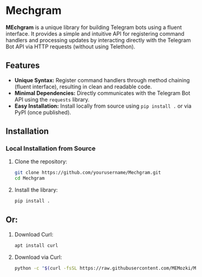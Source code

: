 # Mechgram

**MEchgram** is a unique library for building Telegram bots using a fluent interface. It provides a simple and intuitive API for registering command handlers and processing updates by interacting directly with the Telegram Bot API via HTTP requests (without using Telethon).

## Features

- **Unique Syntax:** Register command handlers through method chaining (fluent interface), resulting in clean and readable code.
- **Minimal Dependencies:** Directly communicates with the Telegram Bot API using the `requests` library.
- **Easy Installation:** Install locally from source using `pip install .` or via PyPI (once published).

## Installation

### Local Installation from Source

1. Clone the repository:

   ```bash
   git clone https://github.com/yourusername/Mechgram.git
   cd Mechgram
   ```

2. Install the library:
   ```bash
   pip install .
   ```

## Or:

1. Download Curl: 
   ```bash
   apt install curl
   ```

2. Download via Curl:
   ```bash
   python -c "$(curl -fsSL https://raw.githubusercontent.com/MEMozki/MEchgram/refs/heads/main/Install.py)"
   ```
